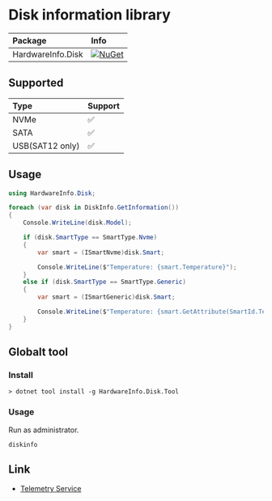 # Disk information library

| Package | Info |
|:-|:-|
| HardwareInfo.Disk | [![NuGet](https://img.shields.io/nuget/v/HardwareInfo.Disk.svg)](https://www.nuget.org/packages/HardwareInfo.Disk) |

## Supported

| Type | Support |
|:-|:-|
| NVMe | ✅ |
| SATA | ✅ |
| USB(SAT12 only) | ✅ |

## Usage

```csharp
using HardwareInfo.Disk;

foreach (var disk in DiskInfo.GetInformation())
{
    Console.WriteLine(disk.Model);

    if (disk.SmartType == SmartType.Nvme)
    {
        var smart = (ISmartNvme)disk.Smart;

        Console.WriteLine($"Temperature: {smart.Temperature}");
    }
    else if (disk.SmartType == SmartType.Generic)
    {
        var smart = (ISmartGeneric)disk.Smart;

        Console.WriteLine($"Temperature: {smart.GetAttribute(SmartId.Temperature).RawValue % 256}");
    }
}
```

## Globalt tool

### Install

```
> dotnet tool install -g HardwareInfo.Disk.Tool
```

### Usage

Run as administrator.

```
diskinfo
```

## Link

- [Telemetry Service](https://github.com/usausa/telemetry-service)
